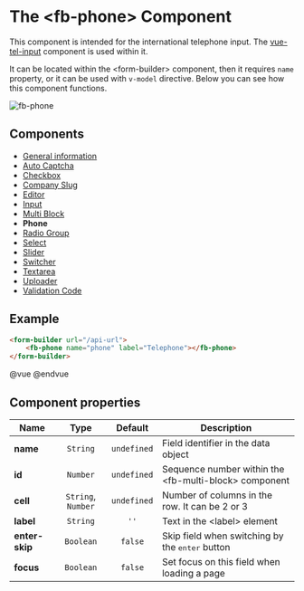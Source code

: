 # The &lt;fb-phone&gt; Component

This component is intended for the international telephone input. The [vue-tel-input](https://github.com/EducationLink/vue-tel-input) component is used within it.

It can be located within the &lt;form-builder&gt; component, then it requires `name` property, or it can be used with `v-model` directive. Below you can see how this component functions.

![fb-phone](/assets/awema-pl/wiki/docs/fb-phone.gif)

## Components
* [General information](./form-builder.md)
* [Auto Captcha](./auto-captcha.md)
* [Checkbox](./checkbox.md)
* [Company Slug](./company-slug.md)
* [Editor](./editor.md)
* [Input](./input.md)
* [Multi Block](./multi-block.md)
* **Phone**
* [Radio Group](./radio-group.md)
* [Select](./select.md)
* [Slider](./slider.md)
* [Switcher](./switcher.md)
* [Textarea](./textarea.md)
* [Uploader](./uploader.md)
* [Validation Code](./code.md)

## Example

```html
<form-builder url="/api-url">
    <fb-phone name="phone" label="Telephone"></fb-phone>
</form-builder>
```
@vue
<form-builder url="/api-url">
    <fb-phone name="phone" label="Telephone"></fb-phone>
</form-builder>
@endvue


## Component properties

| Name                | Type               | Default             | Description                                       |
|---------------------|:------------------:|:-------------------:|---------------------------------------------------|
| **name**            | `String`           | `undefined`         | Field identifier in the data object               |
| **id**              | `Number`           | `undefined`         | Sequence number within the &lt;fb-multi-block&gt; component   |
| **cell**            | `String`, `Number` | `undefined`         | Number of columns in the row. It can be 2 or 3    |
| **label**           | `String`           | `''`                | Text in the &lt;label&gt; element                 |
| **enter-skip**      | `Boolean`          | `false`             | Skip field when switching by the <kbd>enter</kbd> button |
| **focus**           | `Boolean`          | `false`             | Set focus on this field when loading a page       |
